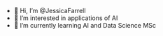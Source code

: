 - 👋 Hi, I’m @JessicaFarrell
- 👀 I’m interested in applications of AI
- 🌱 I’m currently learning AI and Data Science MSc


<!---
JessicaFarrell/JessicaFarrell is a ✨ special ✨ repository because its `README.md` (this file) appears on your GitHub profile.
You can click the Preview link to take a look at your changes.
--->

